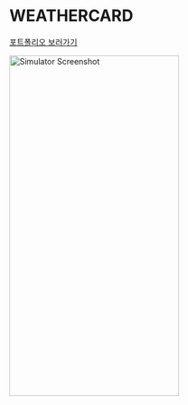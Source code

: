 # WEATHERCARD
[포트폴리오 보러가기](https://www.goodjunha.com/toy/WeatherCard/)

<img src="https://github.com/user-attachments/assets/46adc2c8-c80d-40cc-aa3b-d7553f1e356e" alt="Simulator Screenshot" width="300" height="600">
